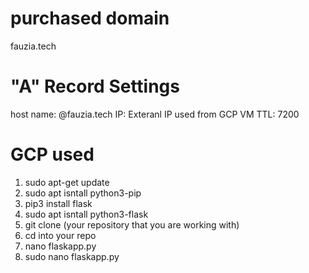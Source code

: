 # purchased domain 
fauzia.tech 

# "A" Record Settings 
host name: @fauzia.tech
IP: Exteranl IP used from GCP VM 
TTL: 7200

# GCP used 
1. sudo apt-get update 
2. sudo apt isntall python3-pip
3. pip3 install flask 
4. sudo apt isntall python3-flask
5. git clone (your repository that you are working with)
6. cd into your repo
7. nano flaskapp.py
8. sudo nano flaskapp.py 